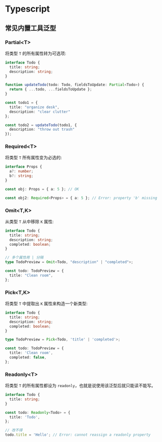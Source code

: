 # Typescript

## 常见内置工具泛型

### Partial\<T>

将类型 `T` 的所有属性转为可选项:

``` ts
interface Todo {
  title: string;
  description: string;
}

function updateTodo(todo: Todo, fieldsToUpdate: Partial<Todo>) {
  return { ...todo, ...fieldsToUpdate };
}

const todo1 = {
  title: "organize desk",
  description: "clear clutter"
};

const todo2 = updateTodo(todo1, {
  description: "throw out trash"
});
```

### Required\<T>

将类型 `T` 所有属性变为必选的:

``` ts
interface Props {
  a?: number;
  b?: string;
}

const obj: Props = { a: 5 }; // OK

const obj2: Required<Props> = { a: 5 }; // Error: property 'b' missing
```

### Omit<T,K>

从类型 `T` 从中移除 `K` 属性:

``` ts
interface Todo {
  title: string;
  description: string;
  completed: boolean;
}

// 多个属性用 | 分隔
type TodoPreview = Omit<Todo, "description" | "completed">;

const todo: TodoPreview = {
  title: "Clean room",
};
```

### Pick<T,K>

将类型 `T` 中提取出 `K` 属性来构造一个新类型:

``` ts
interface Todo {
  title: string;
  description: string;
  completed: boolean;
}

type TodoPreview = Pick<Todo, 'title' | 'completed'>;

const todo: TodoPreview = {
  title: 'Clean room',
  completed: false,
};
```

### Readonly\<T>

将类型 `T` 的所有属性都设为 `readonly`，也就是说使用该泛型后就只能读不能写。

``` ts
interface Todo {
  title: string;
}

const todo: Readonly<Todo> = {
  title: 'Todo',
};

// 改不得
todo.title = 'Hello'; // Error: cannot reassign a readonly property
```

